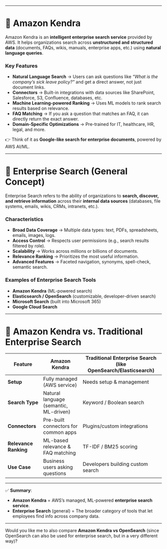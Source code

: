 

---

# 🔹 **Amazon Kendra**

Amazon Kendra is an **intelligent enterprise search service** provided by AWS.
It helps organizations search across **unstructured and structured data** (documents, FAQs, wikis, manuals, enterprise apps, etc.) using **natural language queries**.

### Key Features

* **Natural Language Search** → Users can ask questions like *“What is the company’s sick leave policy?”* and get a direct answer, not just document links.
* **Connectors** → Built-in integrations with data sources like SharePoint, Salesforce, S3, Confluence, databases, etc.
* **Machine Learning-powered Ranking** → Uses ML models to rank search results based on relevance.
* **FAQ Matching** → If you ask a question that matches an FAQ, it can directly return the exact answer.
* **Domain-Specific Optimizations** → Pre-trained for IT, healthcare, HR, legal, and more.

👉 Think of it as **Google-like search for enterprise documents**, powered by AWS AI/ML.

---

# 🔹 **Enterprise Search (General Concept)**

Enterprise Search refers to the ability of organizations to **search, discover, and retrieve information** across their **internal data sources** (databases, file systems, emails, wikis, CRMs, intranets, etc.).

### Characteristics

* **Broad Data Coverage** → Multiple data types: text, PDFs, spreadsheets, emails, images, logs.
* **Access Control** → Respects user permissions (e.g., search results filtered by role).
* **Scalability** → Works across millions or billions of documents.
* **Relevance Ranking** → Prioritizes the most useful information.
* **Advanced Features** → Faceted navigation, synonyms, spell-check, semantic search.

### Examples of Enterprise Search Tools

* **Amazon Kendra** (ML-powered search)
* **Elasticsearch / OpenSearch** (customizable, developer-driven search)
* **Microsoft Search** (built into Microsoft 365)
* **Google Cloud Search**

---

# 🔹 **Amazon Kendra vs. Traditional Enterprise Search**

| Feature               | Amazon Kendra                          | Traditional Enterprise Search (like OpenSearch/Elasticsearch) |
| --------------------- | -------------------------------------- | ------------------------------------------------------------- |
| **Setup**             | Fully managed (AWS service)            | Needs setup & management                                      |
| **Search Type**       | Natural language (semantic, ML-driven) | Keyword / Boolean search                                      |
| **Connectors**        | Pre-built connectors for common apps   | Plugins/custom integrations                                   |
| **Relevance Ranking** | ML-based relevance & FAQ matching      | TF-IDF / BM25 scoring                                         |
| **Use Case**          | Business users asking questions        | Developers building custom search                             |

---

✅ **Summary**:

* **Amazon Kendra** = AWS’s managed, ML-powered **enterprise search service**.
* **Enterprise Search** (general) = The broader category of tools that let employees find info across company data.

---

Would you like me to also compare **Amazon Kendra vs OpenSearch** (since OpenSearch can also be used for enterprise search, but in a very different way)?

